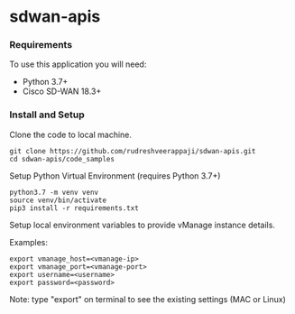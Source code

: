 # sdwan-apis

### Requirements

To use this application you will need:

* Python 3.7+
* Cisco SD-WAN 18.3+

### Install and Setup

Clone the code to local machine.

```
git clone https://github.com/rudreshveerappaji/sdwan-apis.git
cd sdwan-apis/code_samples
```

Setup Python Virtual Environment (requires Python 3.7+)

```
python3.7 -m venv venv
source venv/bin/activate
pip3 install -r requirements.txt
```

Setup local environment variables to provide vManage instance details.

Examples:

```
export vmanage_host=<vmanage-ip>
export vmanage_port=<vmanage-port>
export username=<username>
export password=<password>
```
Note: type "export" on terminal to see the existing settings (MAC or Linux)
